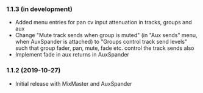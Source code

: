 ### 1.1.3 (in development)

- Added menu entries for pan cv input attenuation in tracks, groups and aux
- Change "Mute track sends when group is muted" (in "Aux sends" menu, when AuxSpander is attached) to "Groups control track send levels" such that group fader, pan, mute, fade etc. control the track sends also
- Implement fade in aux returns in AuxSpander


### 1.1.2 (2019-10-27)

- Initial release with MixMaster and AuxSpander

